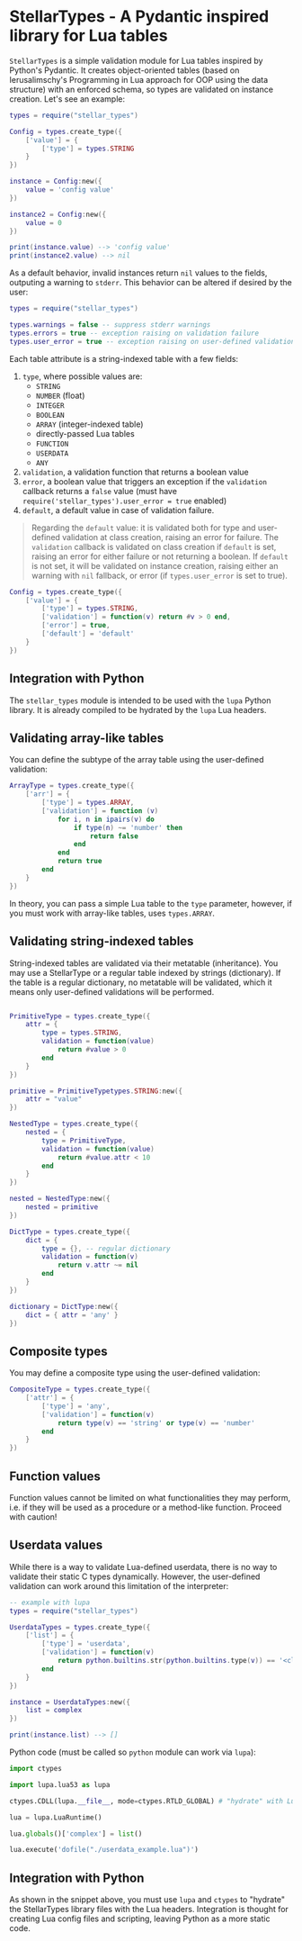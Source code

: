 # StellarTypes - A Pydantic inspired library for Lua tables

`StellarTypes` is a simple validation module for Lua tables inspired by Python's Pydantic. It creates object-oriented tables (based on Ierusalimschy's Programming in Lua approach for OOP using the data structure) with an enforced schema, so types are validated on instance creation. Let's see an example:

```lua
types = require("stellar_types")

Config = types.create_type({
    ['value'] = {
        ['type'] = types.STRING
    }
})

instance = Config:new({
    value = 'config value'
})

instance2 = Config:new({
    value = 0
})

print(instance.value) --> 'config value'
print(instance2.value) --> nil
```

As a default behavior, invalid instances return `nil` values to the fields, outputing a warning to `stderr`. This behavior can be altered if desired by the user:

```lua
types = require("stellar_types")

types.warnings = false -- suppress stderr warnings
types.errors = true -- exception raising on validation failure
types.user_error = true -- exception raising on user-defined validation failure
```

Each table attribute is a string-indexed table with a few fields:

1. `type`, where possible values are:
    + `STRING`
    + `NUMBER` (float)
    + `INTEGER`
    + `BOOLEAN`
    + `ARRAY` (integer-indexed table)
    + directly-passed Lua tables
    + `FUNCTION`
    + `USERDATA`
    + `ANY`
2. `validation`, a validation function that returns a boolean value
3. `error`, a boolean value that triggers an exception if the `validation` callback returns a `false` value (must have `require('stellar_types').user_error = true` enabled)
4. `default`, a default value in case of validation failure.

> Regarding the `default` value: it is validated both for type and user-defined validation at class creation, raising an error for failure. The `validation` callback is validated on class creation if `default` is set, raising an error for either failure or not returning a boolean. If `default` is not set, it will be validated on instance creation, raising either an warning with `nil` fallback, or error (if `types.user_error` is set to true).

```lua
Config = types.create_type({
    ['value'] = {
        ['type'] = types.STRING,
        ['validation'] = function(v) return #v > 0 end,
        ['error'] = true,
        ['default'] = 'default'
    }
})
```

## Integration with Python

The `stellar_types` module is intended to be used with the `lupa` Python library. It is already compiled to be hydrated by the `lupa` Lua headers.

## Validating array-like tables

You can define the subtype of the array table using the user-defined validation:

```lua
ArrayType = types.create_type({
    ['arr'] = {
        ['type'] = types.ARRAY,
        ['validation'] = function (v)
            for i, n in ipairs(v) do
                if type(n) ~= 'number' then
                    return false
                end
            end
            return true
        end
    }
})
```

In theory, you can pass a simple Lua table to the `type` parameter, however, if you must work with array-like tables, uses `types.ARRAY`.

## Validating string-indexed tables

String-indexed tables are validated via their metatable (inheritance). You may use a StellarType or a regular table indexed by strings (dictionary). If the table is a regular dictionary, no metatable will be validated, which it means only user-defined validations will be performed.

```lua

PrimitiveType = types.create_type({
    attr = {
        type = types.STRING,
        validation = function(value)
            return #value > 0
        end
    }
})

primitive = PrimitiveTypetypes.STRING:new({
    attr = "value"
})

NestedType = types.create_type({
    nested = {
        type = PrimitiveType,
        validation = function(value)
            return #value.attr < 10
        end
    }
})

nested = NestedType:new({
    nested = primitive
})

DictType = types.create_type({
    dict = {
        type = {}, -- regular dictionary
        validation = function(v)
            return v.attr ~= nil
        end
    }
})

dictionary = DictType:new({
    dict = { attr = 'any' }
})
```

## Composite types

You may define a composite type using the user-defined validation:

```lua
CompositeType = types.create_type({
    ['attr'] = {
        ['type'] = 'any',
        ['validation'] = function(v)
            return type(v) == 'string' or type(v) == 'number'
        end
    }
})
```

## Function values

Function values cannot be limited on what functionalities they may perform, i.e. if they will be used as a procedure or a method-like function. Proceed with caution!

## Userdata values

While there is a way to validate Lua-defined userdata, there is no way to validate their static C types dynamically. However, the user-defined validation can work around this limitation of the interpreter:

```lua
-- example with lupa
types = require("stellar_types")

UserdataTypes = types.create_type({
    ['list'] = {
        ['type'] = 'userdata',
        ['validation'] = function(v)
            return python.builtins.str(python.builtins.type(v)) == '<class \'list\'>'
        end
    } 
})

instance = UserdataTypes:new({
    list = complex
})

print(instance.list) --> []
```

Python code (must be called so `python` module can work via `lupa`):

```python
import ctypes

import lupa.lua53 as lupa

ctypes.CDLL(lupa.__file__, mode=ctypes.RTLD_GLOBAL) # "hydrate" with Lua headers, dynamically

lua = lupa.LuaRuntime()

lua.globals()['complex'] = list()

lua.execute('dofile("./userdata_example.lua")')
```

## Integration with Python

As shown in the snippet above, you must use `lupa` and `ctypes` to "hydrate" the StellarTypes library files with the Lua headers. Integration is thought for creating Lua config files and scripting, leaving Python as a more static code.